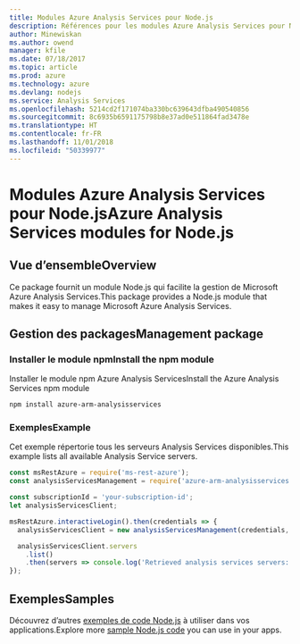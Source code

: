 ```yaml
---
title: Modules Azure Analysis Services pour Node.js
description: Références pour les modules Azure Analysis Services pour Node.js
author: Minewiskan
ms.author: owend
manager: kfile
ms.date: 07/18/2017
ms.topic: article
ms.prod: azure
ms.technology: azure
ms.devlang: nodejs
ms.service: Analysis Services
ms.openlocfilehash: 5214cd2f171074ba330bc639643dfba490540856
ms.sourcegitcommit: 8c6935b6591175798b8e37ad0e511864fad3478e
ms.translationtype: HT
ms.contentlocale: fr-FR
ms.lasthandoff: 11/01/2018
ms.locfileid: "50339977"
---
```

# <a name="azure-analysis-services-modules-for-nodejs"></a><span data-ttu-id="ab6fa-103">Modules Azure Analysis Services pour Node.js</span><span class="sxs-lookup"><span data-stu-id="ab6fa-103">Azure Analysis Services modules for Node.js</span></span>

## <a name="overview"></a><span data-ttu-id="ab6fa-104">Vue d’ensemble</span><span class="sxs-lookup"><span data-stu-id="ab6fa-104">Overview</span></span>
<span data-ttu-id="ab6fa-105">Ce package fournit un module Node.js qui facilite la gestion de Microsoft Azure Analysis Services.</span><span class="sxs-lookup"><span data-stu-id="ab6fa-105">This package provides a Node.js module that makes it easy to manage Microsoft Azure Analysis Services.</span></span>

## <a name="management-package"></a><span data-ttu-id="ab6fa-106">Gestion des packages</span><span class="sxs-lookup"><span data-stu-id="ab6fa-106">Management package</span></span>

### <a name="install-the-npm-module"></a><span data-ttu-id="ab6fa-107">Installer le module npm</span><span class="sxs-lookup"><span data-stu-id="ab6fa-107">Install the npm module</span></span>

<span data-ttu-id="ab6fa-108">Installer le module npm Azure Analysis Services</span><span class="sxs-lookup"><span data-stu-id="ab6fa-108">Install the Azure Analysis Services npm module</span></span>

```bash
npm install azure-arm-analysisservices
```

### <a name="example"></a><span data-ttu-id="ab6fa-109">Exemples</span><span class="sxs-lookup"><span data-stu-id="ab6fa-109">Example</span></span>

<span data-ttu-id="ab6fa-110">Cet exemple répertorie tous les serveurs Analysis Services disponibles.</span><span class="sxs-lookup"><span data-stu-id="ab6fa-110">This example lists all available Analysis Service servers.</span></span>

```javascript
const msRestAzure = require('ms-rest-azure');
const analysisServicesManagement = require('azure-arm-analysisservices');

const subscriptionId = 'your-subscription-id';
let analysisServicesClient;

msRestAzure.interactiveLogin().then(credentials => {
  analysisServicesClient = new analysisServicesManagement(credentials, subscriptionId);

  analysisServicesClient.servers
    .list()
    .then(servers => console.log('Retrieved analysis services servers: ', servers));
});
```

## <a name="samples"></a><span data-ttu-id="ab6fa-111">Exemples</span><span class="sxs-lookup"><span data-stu-id="ab6fa-111">Samples</span></span>

<span data-ttu-id="ab6fa-112">Découvrez d’autres [exemples de code Node.js](https://azure.microsoft.com/resources/samples/?platform=nodejs) à utiliser dans vos applications.</span><span class="sxs-lookup"><span data-stu-id="ab6fa-112">Explore more [sample Node.js code](https://azure.microsoft.com/resources/samples/?platform=nodejs) you can use in your apps.</span></span>
